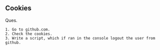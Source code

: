 ## Cookies

Ques.  
  
    1. Go to github.com. 
    2. Check the cookies.
    3. Write a script, which if ran in the console logout the user from github.
    